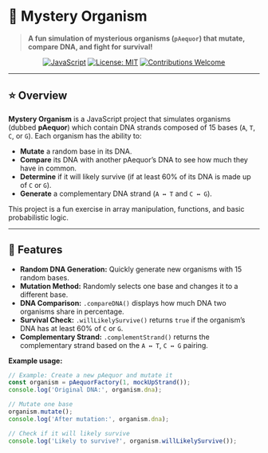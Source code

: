 # 🧬 Mystery Organism

> **A fun simulation of mysterious organisms (`pAequor`) that mutate, compare DNA, and fight for survival!**

<div align="center">

[![JavaScript](https://img.shields.io/badge/Made%20with-JavaScript-yellow.svg?style=flat-square)](https://developer.mozilla.org/en-US/docs/Web/JavaScript)
[![License: MIT](https://img.shields.io/badge/License-MIT-blue.svg?style=flat-square)](LICENSE)
[![Contributions Welcome](https://img.shields.io/badge/Contributions-welcome-brightgreen.svg?style=flat-square)](CONTRIBUTING.md)

</div>

---

## ⭐ Overview

**Mystery Organism** is a JavaScript project that simulates organisms (dubbed **pAequor**) which contain DNA strands composed of 15 bases (`A`, `T`, `C`, or `G`). Each organism has the ability to:

- **Mutate** a random base in its DNA.
- **Compare** its DNA with another pAequor’s DNA to see how much they have in common.
- **Determine** if it will likely survive (if at least 60% of its DNA is made up of `C` or `G`).
- **Generate** a complementary DNA strand (`A ↔ T` and `C ↔ G`).

This project is a fun exercise in array manipulation, functions, and basic probabilistic logic.

---

## 🚀 Features

- **Random DNA Generation:** Quickly generate new organisms with 15 random bases.
- **Mutation Method:** Randomly selects one base and changes it to a different base.
- **DNA Comparison:** `.compareDNA()` displays how much DNA two organisms share in percentage.
- **Survival Check:** `.willLikelySurvive()` returns `true` if the organism’s DNA has at least 60% of `C` or `G`.
- **Complementary Strand:** `.complementStrand()` returns the complementary strand based on the `A ↔ T`, `C ↔ G` pairing.


**Example usage:**

```javascript
// Example: Create a new pAequor and mutate it
const organism = pAequorFactory(1, mockUpStrand());
console.log('Original DNA:', organism.dna);

// Mutate one base
organism.mutate();
console.log('After mutation:', organism.dna);

// Check if it will likely survive
console.log('Likely to survive?', organism.willLikelySurvive());
